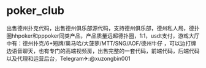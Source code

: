 # poker_club
出售德州扑克代码，出售德州俱乐部源代码，支持德州俱乐部，德州私人局，德扑圈hhpoker和pppoker同类产品，产品质量远超德扑圈，1:1，usdt支付，游戏大厅中有：德州扑克/6+短牌/奥马哈/大菠萝/MTT/SNG/AOF/德州牛仔 ，可以边打牌边语音聊天，也有专门的高端视频房，出售完整的一套代码，前端代码，后端代码以及代理和运营后台，Telegram✈:@xuzongbin001
